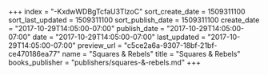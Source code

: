 +++
index = "-KxdwWDBgTcfaU3TlzoC"
sort_create_date = 1509311100
sort_last_updated = 1509311100
sort_publish_date = 1509311100
create_date = "2017-10-29T14:05:00-07:00"
publish_date = "2017-10-29T14:05:00-07:00"
date = "2017-10-29T14:05:00-07:00"
last_updated = "2017-10-29T14:05:00-07:00"
preview_url = "c5ce2a6a-9307-18bf-21bf-ce470186ea77"
name = "Squares & Rebels"
title = "Squares & Rebels"
books_publisher = "publishers/squares-&-rebels.md"
+++
